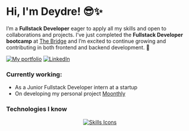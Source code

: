 # Hi, I'm Deydre! 😎✨

I’m a **Fullstack Developer** eager to apply all my skills and open to collaborations and projects. I’ve just completed the **Fullstack Developer bootcamp** at [The Bridge](https://thebridge.tech/bootcamps/desarrollo-web-full-stack/madrid) and I’m excited to continue growing and contributing in both frontend and backend development. 🚀

[![My portfolio](https://img.shields.io/badge/My%20personal%20web-purple?style=flat-square)](https://deydre.netlify.app/)
[![LinkedIn](https://img.shields.io/badge/LinkedIn-blue?style=flat-square&logo=linkedin)](https://www.linkedin.com/in/deydre/)

### Currently working:
- As a Junior Fullstack Developer intern at a startup
- On developing my personal project [Moonthly](https://github.com/Deydre/Moonthly)

### Technologies I know 

<p align="center">
  <a href="https://skillicons.dev">
    <img src="https://skillicons.dev/icons?i=javascript,typescript,html,css,react,sass,nodejs,express,mongodb,postgres,git,github,vscode,postman,npm,pug,vite,firebase,netlify,docker,figma,photoshop,illustrator,ae&perline=12" alt="Skills Icons" />
  </a>
</p>






